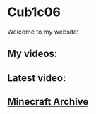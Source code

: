 # Cub1c06
Welcome to my website!


## My videos:


## Latest video:

## [Minecraft Archive](mrnobody326.github.io/minearch)


